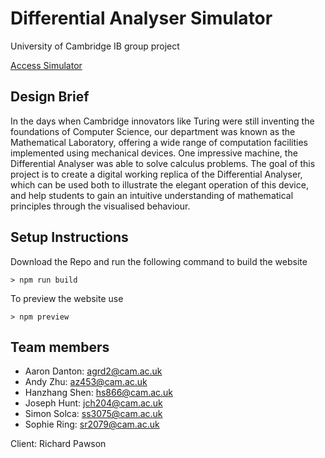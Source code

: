 # Differential Analyser Simulator
University of Cambridge IB group project

[Access Simulator](https://differentialanalyser.github.io/)

## Design Brief
In the days when Cambridge innovators like Turing were still inventing the
foundations of Computer Science, our department was known as the Mathematical
Laboratory, offering a wide range of computation facilities implemented using
mechanical devices. One impressive machine, the Differential Analyser was able
to solve calculus problems. The goal of this project is to create a digital working
replica of the Differential Analyser, which can be used both to illustrate the
elegant operation of this device, and help students to gain an intuitive understanding
of mathematical principles through the visualised behaviour.

## Setup Instructions
Download the Repo and run the following command to build the website
```shell
> npm run build
```

To preview the website use
```shell
> npm preview
```

## Team members
- Aaron Danton:  agrd2@cam.ac.uk
- Andy Zhu:      az453@cam.ac.uk
- Hanzhang Shen: hs866@cam.ac.uk
- Joseph Hunt:   jch204@cam.ac.uk
- Simon Solca:   ss3075@cam.ac.uk
- Sophie Ring:   sr2079@cam.ac.uk

Client: Richard Pawson
